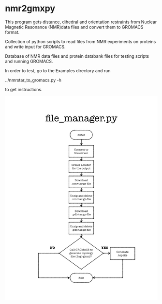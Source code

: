 nmr2gmxpy
=========

This program gets distance, dihedral and orientation restraints from Nuclear Magnetic Resonance (NMR)data files and convert them to GROMACS format.

Collection of python scripts to read files from NMR experiments
on proteins and write input for GROMACS.

Database of NMR data files and protein databank files for testing
scripts and running GROMACS.

In order to test, go to the Examples directory and run 

../nmrstar_to_gromacs.py -h

to get instructions.

![flow chart](/figures/flowchart_file_manager.png)
